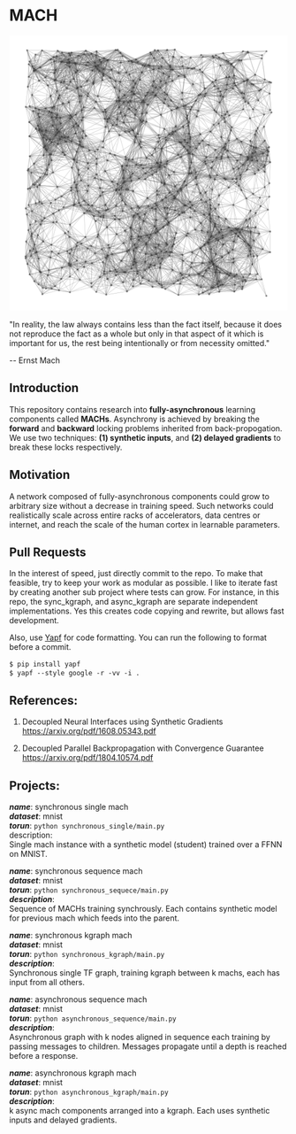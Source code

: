 # MACH

<img src="assets/mach.png" width="1000" />


"In reality, the law always contains less than the fact itself, because it does not reproduce the fact as a whole but only in that aspect of it which is important for us, the rest being intentionally or from necessity omitted."

-- Ernst Mach

## Introduction
This repository contains research into **fully-asynchronous** learning components called **MACHs**. Asynchrony is achieved by breaking the **forward** and **backward** locking problems inherited from back-propogation. We use two techniques: **(1) synthetic inputs**, and **(2) delayed gradients** to break these locks respectively.  

## Motivation

A network composed of fully-asynchronous components could grow to arbitrary size without a decrease in training speed. Such networks could realistically scale across entire racks of accelerators, data centres or internet, and reach the scale of the human cortex in learnable parameters.

## Pull Requests

In the interest of speed, just directly commit to the repo. To make that feasible, try to keep your work as modular as possible. I like to iterate fast by creating another sub project where tests can grow. For instance, in this repo, the sync_kgraph, and async_kgraph are separate independent implementations. Yes this creates code copying and rewrite, but allows fast development.

Also, use [Yapf](https://github.com/google/yapf) for code formatting. You can run the following to format before a commit.
```
$ pip install yapf
$ yapf --style google -r -vv -i .
```

## References:

1. Decoupled Neural Interfaces using Synthetic Gradients <br/>
https://arxiv.org/pdf/1608.05343.pdf

1. Decoupled Parallel Backpropagation with Convergence Guarantee <br/>
https://arxiv.org/pdf/1804.10574.pdf

## Projects:

***name***: synchronous single mach  <br/>
***dataset***: mnist <br/>
***torun***: ```python synchronous_single/main.py``` <br/>
description:   <br/>
    Single mach instance with a synthetic model (student) trained over a FFNN on MNIST.<br/>

***name***: synchronous sequence mach<br/>
***dataset***: mnist<br/>
***torun***: ```python synchronous_sequece/main.py```<br/>
***description***:<br/>
  Sequence of MACHs training synchrously. Each contains synthetic model for previous mach which feeds into the parent.<br/>

***name***: synchronous kgraph mach<br/>
***dataset***: mnist<br/>
***torun***: ```python synchronous_kgraph/main.py```<br/>
***description***:<br/>
  Synchronous single TF graph, training kgraph between k machs, each has input from all others.<br/>

***name***: asynchronous sequence mach<br/>
***dataset***: mnist<br/>
***torun***: ```python asynchronous_sequence/main.py```<br/>
***description***:  <br/>
  Asynchronous graph with k nodes aligned in sequence each training by passing messages to children. Messages propagate until a depth is reached before
  a response.<br/>

***name***: asynchronous kgraph mach<br/>
***dataset***: mnist<br/>
***torun***: ```python asynchronous_kgraph/main.py ```<br/>
***description***:  <br/>
  k async mach components arranged into a kgraph. Each uses synthetic inputs and delayed gradients.<br/>
